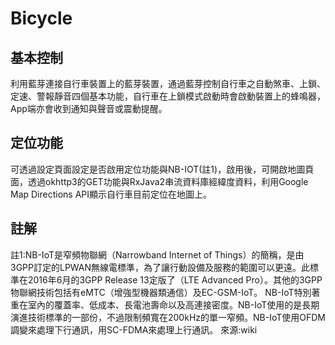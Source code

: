 # Bicycle

## 基本控制
利用藍芽連接自行車裝置上的藍芽裝置，通過藍芽控制自行車之自動煞車、上鎖、定速、警報靜音四個基本功能，自行車在上鎖模式啟動時會啟動裝置上的蜂鳴器，App端亦會收到通知與聲音或震動提醒。

## 定位功能
可透過設定頁面設定是否啟用定位功能與NB-IOT(註1)，啟用後，可開啟地圖頁面，透過okhttp3的GET功能與RxJava2串流資料庫經緯度資料，利用Google Map Directions API顯示自行車目前定位在地圖上。




## 註解
註1:NB-IoT是窄頻物聯網（Narrowband Internet of Things）的簡稱，是由3GPP訂定的LPWAN無線電標準，為了讓行動設備及服務的範圍可以更遠。此標準在2016年6月的3GPP Release 13定版了（LTE Advanced Pro）。其他的3GPP物聯網技術包括有eMTC（增強型機器類通信）及EC-GSM-IoT。
NB-IoT特別著重在室內的覆蓋率、低成本、長電池壽命以及高連接密度。NB-IoT使用的是長期演進技術標準的一部份，不過限制頻寬在200kHz的單一窄頻。NB-IoT使用OFDM調變來處理下行通訊，用SC-FDMA來處理上行通訊。 來源:wiki


